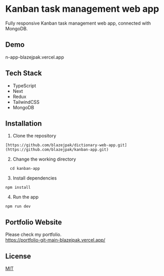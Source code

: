 
# Kanban task management web app

Fully responsive Kanban task management web app, connected with MongoDB.






## Demo

n-app-blazejpak.vercel.app


## Tech Stack

* TypeScript
* Next
* Redux
* TailwindCSS
* MongoDB





## Installation
1. Clone the repository
```
[https://github.com/blazejpak/dictionary-web-app.git](https://github.com/blazejpak/kanban-app.git)
```

2. Change the working directory
```
  cd kanban-app
```

3. Install dependencies
```
npm install
```

4. Run the app

```
npm run dev
```
## Portfolio Website
Please check my portfolio. <br/>
 https://portfolio-git-main-blazejpak.vercel.app/
## License

[MIT](https://choosealicense.com/licenses/mit/)

